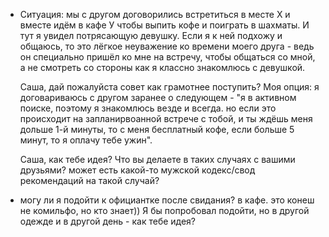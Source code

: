 
* Ситуация: мы с другом договорились встретиться в месте Х и вместе идём в кафе У чтобы выпить кофе и поиграть в шахматы. И тут я увидел потрясающую девушку. Если я к ней подхожу и общаюсь, то это лёгкое неуважение ко времени моего друга - ведь он специально пришёл ко мне на встречу, чтобы общаться со мной, а не смотреть со стороны как я классно знакомлюсь с девушкой.
  
  Саша, дай пожалуйста совет как грамотнее поступить?
  Моя опция: я договариваюсь с другом заранее о следующем - "я в активном поиске, поэтому я знакомлюсь везде и всегда. но если это происходит на запланирвоанной встрече с тобой, и ты ждёшь меня дольше 1-й минуты, то с меня бесплатный кофе, если больше 5 минут, то я оплачу тебе ужин".
  
  Саша, как тебе идея? Что вы делаете в таких случаях с вашими друзьями? может есть какой-то мужской кодекс/свод рекомендаций на такой случай?

* могу ли я подойти к официантке после свидания? в кафе. это конеш не комильфо, но кто знает)) Я бы попробовал подойти, но в другой одежде и в другой день - как тебе идея?